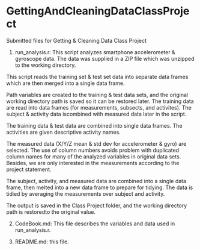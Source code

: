 GettingAndCleaningDataClassProject
==================================

Submitted files for Getting &amp; Cleaning Data Class Project

1) run_analysis.r:
 This script analyzes smartphone accelerometer & gyroscope data. The data was supplied
 in a ZIP file which was unzipped to the working directory.

 This script reads the training set & test set data into separate data frames which are then
 merged into a single data frame.

 Path variables are created to the training & test data sets, and the original working directory path is saved so it 
 can be restored later. The training data are read into data frames (for measurements, subsects, and activites). The
 subject & activity data iscombined with measured data later in the script.
 
 The training data & test data are combined into single data frames. The activities are given descriptive activity names.
 
 The measured data (X/Y/Z mean & std dev for accelerometer & gyro) are selected. The use of column 
 numbers avoids problem with duplicated column names for many of the analyzed variables in original data sets. Besides, 
 we are only interested in the measurements according to the project statement.
 
 The subject, activity, and measured data are combined into a single data frame, then melted into a new data frame to
 prepare for tidying. The data is tidied by averaging the measurements over subject and activity.
 
 The output is saved in the Class Project folder, and the working directory path is restoredto the original value.
 
2) CodeBook.md:
 This file describes the variables and data used in run_analysis.r.
 
3) README.md: this file.




